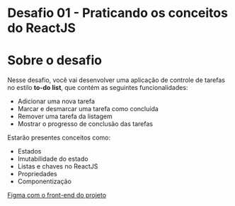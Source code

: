 # Desafio 01 - Praticando os conceitos do ReactJS

# Sobre o desafio

Nesse desafio, você vai desenvolver uma aplicação de controle de tarefas no estilo **to-do list**, que contém as seguintes funcionalidades:
- Adicionar uma nova tarefa
- Marcar e desmarcar uma tarefa como concluída
- Remover uma tarefa da listagem
- Mostrar o progresso de conclusão das tarefas

Estarão presentes conceitos como:
- Estados
- Imutabilidade do estado
- Listas e chaves no ReactJS
- Propriedades
- Componentização

[Figma com o front-end do projeto]([https://pages.github.com/](https://www.figma.com/community/file/1138814951106121051)https://www.figma.com/community/file/1138814951106121051)
